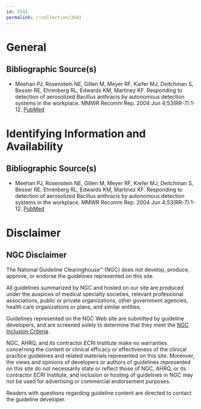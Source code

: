 ```yaml
---
id: 3541
permalink: /:collection/3541
---
```


# General

## Bibliographic Source(s)

- Meehan PJ, Rosenstein NE, Gillen M, Meyer RF, Kiefer MJ, Deitchman S, Besser RE, Ehrenberg RL, Edwards KM, Martinez KF. Responding to detection of aerosolized Bacillus anthracis by autonomous detection systems in the workplace. MMWR Recomm Rep. 2004 Jun 4;53(RR-7):1-12. [ PubMed ](http://www.ncbi.nlm.nih.gov/entrez/query.fcgi?cmd=Retrieve&db=pubmed&dopt=Abstract&list_uids=15179360)

# Identifying Information and Availability

## Bibliographic Source(s)

- Meehan PJ, Rosenstein NE, Gillen M, Meyer RF, Kiefer MJ, Deitchman S, Besser RE, Ehrenberg RL, Edwards KM, Martinez KF. Responding to detection of aerosolized Bacillus anthracis by autonomous detection systems in the workplace. MMWR Recomm Rep. 2004 Jun 4;53(RR-7):1-12. [ PubMed ](http://www.ncbi.nlm.nih.gov/entrez/query.fcgi?cmd=Retrieve&db=pubmed&dopt=Abstract&list_uids=15179360)

# Disclaimer

## NGC Disclaimer

The National Guideline Clearinghouse™ (NGC) does not develop, produce, approve, or endorse the guidelines represented on this site.

All guidelines summarized by NGC and hosted on our site are produced under the auspices of medical specialty societies, relevant professional associations, public or private organizations, other government agencies, health care organizations or plans, and similar entities.

Guidelines represented on the NGC Web site are submitted by guideline developers, and are screened solely to determine that they meet the [NGC Inclusion Criteria](/help-and-about/summaries/inclusion-criteria).

NGC, AHRQ, and its contractor ECRI Institute make no warranties concerning the content or clinical efficacy or effectiveness of the clinical practice guidelines and related materials represented on this site. Moreover, the views and opinions of developers or authors of guidelines represented on this site do not necessarily state or reflect those of NGC, AHRQ, or its contractor ECRI Institute, and inclusion or hosting of guidelines in NGC may not be used for advertising or commercial endorsement purposes.

Readers with questions regarding guideline content are directed to contact the guideline developer.

